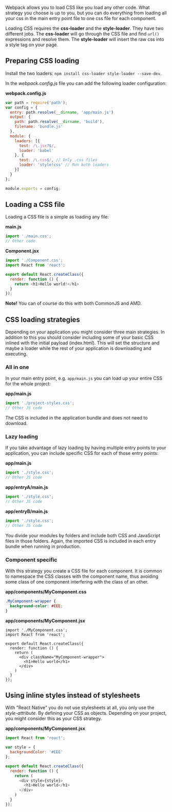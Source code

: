 Webpack allows you to load CSS like you load any other code. What strategy you choose is up to you, but you can do everything from loading all your css in the main entry point file to one css file for each component.

Loading CSS requires the **css-loader** and the **style-loader**. They have two different jobs. The **css-loader** will go through the CSS file and find `url()` expressions and resolve them. The **style-loader** will insert the raw css into a style tag on your page.

## Preparing CSS loading

Install the two loaders: `npm install css-loader style-loader --save-dev`.

In the *webpack.config.js* file you can add the following loader configuration:

**webpack.config.js**

```javascript
var path = require('path');
var config = {
  entry: path.resolve(__dirname, 'app/main.js')
  output: {
    path: path.resolve(__dirname, 'build'),
    filename: 'bundle.js'
  },
  module: {
    loaders: [{
      test: /\.jsx?$/,
      loader: 'babel'
    }, {
      test: /\.css$/, // Only .css files
      loader: 'style!css' // Run both loaders
    }]
  }
};

module.exports = config;
```

## Loading a CSS file

Loading a CSS file is a simple as loading any file:

**main.js**

```javascript
import './main.css';
// Other code
```

**Component.jsx**

```javascript
import './Component.css';
import React from 'react';

export default React.createClass({
  render: function () {
    return <h1>Hello world!</h1>
  }
});
```

**Note!** You can of course do this with both CommonJS and AMD.

## CSS loading strategies

Depending on your application you might consider three main strategies. In addition to this you should consider including some of your basic CSS inlined with the initial payload (index.html). This will set the structure and maybe a loader while the rest of your application is downloading and executing.

### All in one

In your main entry point, e.g. `app/main.js` you can load up your entire CSS for the whole project:

**app/main.js**

```javascript
import './project-styles.css';
// Other JS code
```

The CSS is included in the application bundle and does not need to download.

### Lazy loading

If you take advantage of lazy loading by having multiple entry points to your application, you can include specific CSS for each of those entry points:

**app/main.js**

```javascript
import './style.css';
// Other JS code
```

**app/entryA/main.js**

```javascript
import './style.css';
// Other JS code
```

**app/entryB/main.js**

```javascript
import './style.css';
// Other JS code
```

You divide your modules by folders and include both CSS and JavaScript files in those folders. Again, the imported CSS is included in each entry bundle when running in production.

### Component specific

With this strategy you create a CSS file for each component. It is common to namespace the CSS classes with the component name, thus avoiding some class of one component interfering with the class of an other.

**app/components/MyComponent.css**

```css
.MyComponent-wrapper {
  background-color: #EEE;
}
```

**app/components/MyComponent.jsx**

```
import './MyComponent.css';
import React from 'react';

export default React.createClass({
  render: function () {
    return (
      <div className="MyComponent-wrapper">
        <h1>Hello world</h1>
      </div>
    )
  }
});
```

## Using inline styles instead of stylesheets

With "React Native" you do not use stylesheets at all, you only use the *style-attribute*. By defining your CSS as objects. Depending on your project, you might consider this as your CSS strategy.

**app/components/MyComponent.jsx**

```javascript
import React from 'react';

var style = {
  backgroundColor: '#EEE'
};

export default React.createClass({
  render: function () {
    return (
      <div style={style}>
        <h1>Hello world</h1>
      </div>
    )
  }
});
```
